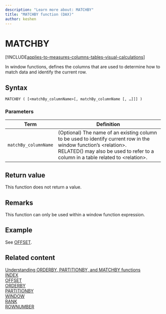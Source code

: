 ```yaml
---
description: "Learn more about: MATCHBY"
title: "MATCHBY function (DAX)"
author: keshen
---
```


# MATCHBY

[!INCLUDE[applies-to-measures-columns-tables-visual-calculations](includes/applies-to-measures-columns-tables-visual-calculations.md)]

In window functions, defines the columns that are used to determine how to match data and identify the current row.

## Syntax  

```dax
MATCHBY ( [<matchBy_columnName>[, matchBy_columnName [, …]]] )
```

### Parameters  

|Term|Definition|  
|--------|--------------|  
|`matchBy_columnName`| (Optional) The name of an existing column to be used to identify current row in the window function’s \<relation>.</br> RELATED() may also be used to refer to a column in a table related to \<relation>.|

## Return value

This function does not return a value.  

## Remarks

This function can only be used within a window function expression.

## Example

See [OFFSET](offset-function-dax.md).

## Related content

[Understanding ORDERBY, PARTITIONBY, and MATCHBY functions](../dax/best-practices/dax-understand-orderby.md)  
[INDEX](index-function-dax.md)  
[OFFSET](offset-function-dax.md)  
[ORDERBY](orderby-function-dax.md)  
[PARTITIONBY](partitionby-function-dax.md)  
[WINDOW](window-function-dax.md)  
[RANK](rank-function-dax.md)  
[ROWNUMBER](rownumber-function-dax.md)
